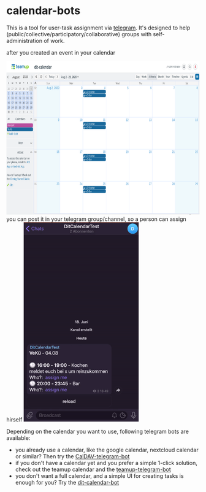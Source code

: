 # calendar-bots

This is a tool for user-task assignment via [telegram](https://telegram.org/). It's designed to help (public/collective/participatory/collaborative) groups with self-administration of work.

after you created an event in your calendar

<img src="doc/teamup-calendar.png" height="400"/>
you can post it in your telegram group/channel, so a person can assign hirself
<img src="doc/telegram-bot.gif" alt="telegram-gif"/>

Depending on the calendar you want to use, following telegram bots are available:
* you already use a calendar, like the google calendar, nextcloud calendar or similar? Then try the [CalDAV-telegram-bot](https://github.com/dit-calendar/caldav-telegram-bot)
* if you don't have a calendar yet and you prefer a simple 1-click solution, check out the teamup calendar and the [teamup-telegram-bot](https://github.com/dit-calendar/teamup-telegram-bot)
* you don't want a full calendar, and a simple UI for creating tasks is enough for you? Try the [dit-calendar-bot](https://github.com/dit-calendar/dit-calendar-bot)
